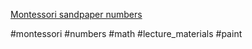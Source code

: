 [Montessori sandpaper numbers](https://www.facebook.com/reel/159089867050403)

#montessori #numbers #math #lecture_materials #paint 
